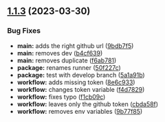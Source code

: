## [1.1.3](https://github.com/yusufabayomi/typescript-starter-package/compare/v1.1.2...v1.1.3) (2023-03-30)


### Bug Fixes

* **main:** adds the right github url ([9bdb7f5](https://github.com/yusufabayomi/typescript-starter-package/commit/9bdb7f5b9176c889aa3932d9181c0afc740bcfa9))
* **main:** removes dev ([b4cf639](https://github.com/yusufabayomi/typescript-starter-package/commit/b4cf6392a81ecd1f85b0cb6b93f007962403d9ad))
* **main:** removes duplicate ([f6ab781](https://github.com/yusufabayomi/typescript-starter-package/commit/f6ab7814e5adaa0d45c18ba846c8716bdadb4aae))
* **package:** renames runner ([50f227c](https://github.com/yusufabayomi/typescript-starter-package/commit/50f227c3934c312d70cfb41c2725240e5af30842))
* **package:** test with develop branch ([5a1a91b](https://github.com/yusufabayomi/typescript-starter-package/commit/5a1a91b548f931eb63016f1ef2bd9afdd8cb5c5b))
* **workflow:** adds missing token ([8e6c933](https://github.com/yusufabayomi/typescript-starter-package/commit/8e6c933454d3489698e08af9090b3d6508fd1632))
* **workflow:** changes token variable ([f4d7829](https://github.com/yusufabayomi/typescript-starter-package/commit/f4d7829fadb02bf7873e622d5f9638f7b9db85e7))
* **workflow:** fixes typo ([f1cb09c](https://github.com/yusufabayomi/typescript-starter-package/commit/f1cb09ce06328756541a6d0110bdbc8a27ee1433))
* **workflow:** leaves only the github token ([cbda58f](https://github.com/yusufabayomi/typescript-starter-package/commit/cbda58f2824cfdba7c98742269f981bbd6ba3828))
* **workflow:** removes env variables ([9b77f85](https://github.com/yusufabayomi/typescript-starter-package/commit/9b77f852688c70471da6dcfd84e00825cef8f48e))
